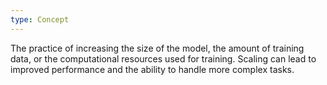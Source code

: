 ```yaml
---
type: Concept
---
```


The practice of increasing the size of the model, the amount of training data, or the computational resources used for training. Scaling can lead to improved performance and the ability to handle more complex tasks.
